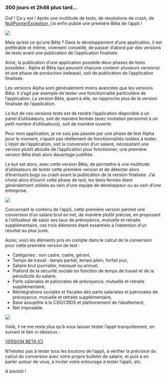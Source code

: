 ---
---
### 300 jours et 2h46 plus tard...


Ouf ! Ça y est ! Après une multitude de tests, de résolutions de crash, de <a href="https://stackoverflow.com/questions/218384/what-is-a-nullpointerexception-and-how-do-i-fix-it" >NullPointerException</a>, j’ai enfin publié une première Bêta de l’appli !

<img src = "https://media.giphy.com/media/l3V0wkQ2KKcAeW8Cs/giphy.gif"/>

Mais qu’est ce qu’une Bêta ? Dans le développement d’une application, il est préférable et même, vivement conseillé, de passer d’abord par des versions de tests avant une publication de l’application finalisée.

Ainsi, la publication d’une application possède deux phases de tests possibles : Alpha et Bêta (qui peuvent chacune contenir plusieurs versions) et une phase de production (release), soit de publication de l’application finalisée.

Les versions Alpha sont généralement moins avancées que les versions Bêta. Il s’agit par exemple de tester une fonctionnalité particulière de l’application. La version Bêta, quant à elle, se rapproche plus de la version finalisée de l’application.

Le but de ces versions tests est de rendre l’application disponible à un panel d’utilisateurs, soit de manière fermée (avec invitation personnel à un petit nombre d’utilisateurs), soit de manière ouverte.

Pour mon application, je ne suis pas passée par une phase de test Alpha pour le moment, n’ayant pas réellement de fonctionnalités isolées à tester. L’objet de l’application, soit la conversion d’un salaire, nécessitant une version plutôt aboutie de l’application pour fonctionner, une première version Bêta était alors davantage justifiée.

Le but est alors, avec cette version Bêta, de permettre à une multitude d’utilisateurs de tester cette première version et de détecter alors d’éventuels bugs ou crash avant la publication de la version finalisée. J’ai choisi alors d’ouvrir cette phase de test, les tests fermés étant généralement utilisés au sein d’une équipe de développeur ou au sein d’une entreprise.

<img src = "https://media.giphy.com/media/NWg7M1VlT101W/giphy.gif"/>

Concernant le contenu de l’appli, cette première version permet une conversion d’un salaire brut en net, de manière plutôt précise, en proposant à l’utilisateur de saisir ses taux de prévoyance, mutuelle et retraite supplémentaire, ces trois éléments étant essentiels à l’obtention d’un résultat au plus juste.

Aussi, voici les éléments pris en compte dans le calcul de la conversion pour cette première version de test :

-	Catégories : non cadre, cadre, gérant,
-	Temps de travail : temps partiel, temps plein, forfait jour,
-	Salaire brut journalier, mensuel ou annuel,
-	Plafond de la sécurité sociale en fonction de temps de travail et de la périodicité du salaire,
-	Parts salariales et patronales de prévoyance, mutuelle et retraite supplémentaire,
-	Réintégrations sociales et fiscales des parts salariales et patronales de prévoyance, mutuelle et retraite supplémentaire,
-	Base assujettie à la CSG/CRDS et plafonnement de l’abattement,
-	Net imposable.

<img src = "https://media.giphy.com/media/AXorq76Tg3Vte/giphy.gif"/>

Voilà, il ne me reste plus qu’à vous laisser tester l’appli tranquillement, en suivant le lien ci-dessous : 

<a href="https://play.google.com/apps/testing/brutanet.salaire.italikdesign.com.brutanet">VERSION BETA ICI</a>

N’hésitez pas à tester tous les boutons de l’appli, à vérifier la précision du calcul de conversion avec votre propre bulletin de salaire, et puis à en parler autour de vous, à inviter votre entourage à tester l’appli, etc.

A bientôt !

